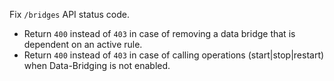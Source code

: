 Fix `/bridges` API status code.
- Return `400` instead of `403` in case of removing a data bridge that is dependent on an active rule.
- Return `400` instead of `403` in case of calling operations (start|stop|restart) when Data-Bridging is not enabled.
